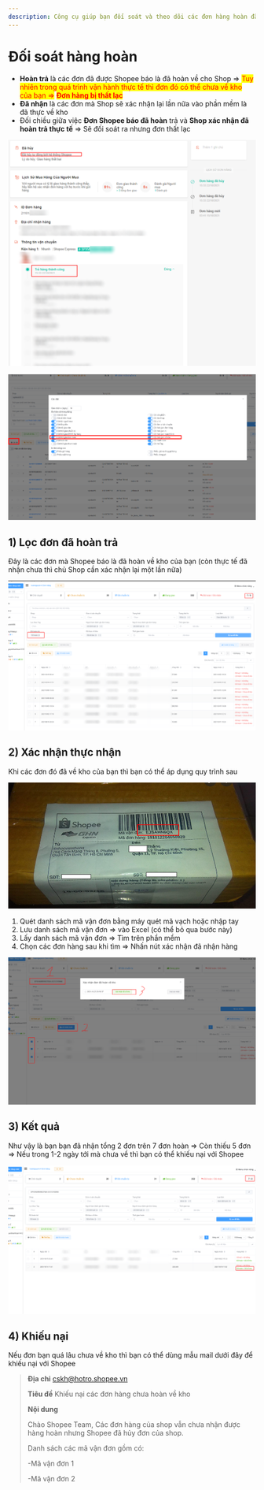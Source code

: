 ```yaml
---
description: Công cụ giúp bạn đối soát và theo dõi các đơn hàng hoàn đã thực sự về kho chưa
---
```


# Đối soát hàng hoàn

* **Hoàn trả** là các đơn đã được Shopee báo là đã hoàn về cho Shop => <mark style="color:red;">Tuy nhiên trong quá trình vận hành thực tế thì đơn đó có thể chưa về kho của bạn =></mark> <mark style="color:red;"></mark><mark style="color:red;">**Đơn hàng bị thất lạc**</mark>
* **Đã nhận** là các đơn mà Shop sẽ xác nhận lại lần nữa vào phần mềm là đã thực về kho
* Đối chiều giữa việc **Đơn Shopee báo đã hoàn** trả và **Shop xác nhận đã hoàn trả thực tế** => Sẽ đối soát ra nhưng đơn thất lạc

![](<../../.gitbook/assets/image (253).png>)

![](<../../.gitbook/assets/image (7).png>)

## 1) Lọc đơn đã hoàn trả

Đây là các đơn mà Shopee báo là đã hoàn về kho của bạn (còn thực tế đã nhận chưa thì chủ Shop cần xác nhận lại một lần nữa)

![Bộ lọc đơn hoàn trả](<../../.gitbook/assets/image (257).png>)

## 2) Xác nhận thực nhận

Khi các đơn đó đã về kho của bạn thì bạn có thể áp dụng quy trình sau

![Dùng mã vận đơn này => Quét lên phần mềm](<../../.gitbook/assets/image (308).png>)

1. Quét danh sách mã vận đơn bằng máy quét mã vạch hoặc nhập tay
2. Lưu danh sách mã vận đơn => vào Excel (có thể bỏ qua bước này)
3. Lấy danh sách mã vận đơn => Tìm trên phần mềm
4. Chọn các đơn hàng sau khi tìm => Nhấn nút xác nhận đã nhận hàng

![](<../../.gitbook/assets/image (292).png>)

## 3) Kết quả

Như vậy là bạn bạn đã nhận tổng 2 đơn trên 7 đơn hoàn => Còn thiếu 5 đơn => Nếu trong 1-2 ngày tới mà chưa về thì bạn có thể khiếu nại với Shopee

![](<../../.gitbook/assets/image (290).png>)

## 4) Khiếu nại

Nếu đơn bạn quá lâu chưa về kho thì bạn có thể dùng mẫu mail dưới đây để khiếu nại với Shopee

> **Địa chỉ** cskh@hotro.shopee.vn
>
> **Tiêu đề** Khiếu nại các đơn hàng chưa hoàn về kho
>
> **Nội dung**
>
> Chào Shopee Team, Các đơn hàng của shop vẫn chưa nhận được hàng hoàn nhưng Shopee đã hủy đơn của shop.
>
> Danh sách các mã vận đơn gồm có:
>
> \-Mã vận đơn 1
>
> \-Mã vận đơn 2

